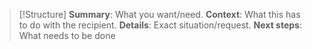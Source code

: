>[!Structure]
>**Summary**: What you want/need.
>**Context**: What this has to do with the recipient.
>**Details**: Exact situation/request.
>**Next steps**: What needs to be done
